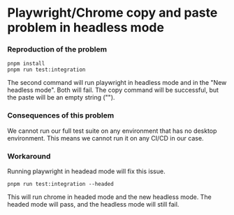 # Playwright/Chrome copy and paste problem in headless mode

### Reproduction of the problem
```
pnpm install
pnpm run test:integration
```
The second command will run playwright in headless mode and in the "New headless mode".
Both will fail. The copy command will be successful, but the paste will be an empty string ("").

### Consequences of this problem 
We cannot run our full test suite on any environment that has no desktop environment.
This means we cannot run it on any CI/CD in our case.

### Workaround 
Running playwright in headead mode will fix this issue.
```
pnpm run test:integration --headed
```
This will run chrome in headed mode and the new headless mode.
The headed mode will pass, and the headless mode will still fail.
